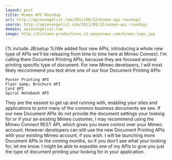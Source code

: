 ```yaml
---
layout: post
title: Mimeo API Roundup
url: http://apievangelist.com/2011/09/12/mimeo-api-roundup/
source: http://apievangelist.com/2011/09/12/mimeo-api-roundup/
domain: apievangelist.com
image: http://kinlane-productions.s3.amazonaws.com/mimeo-logo.jpg
---
```

{% include JB/setup %}We added four new APIs, introducing a whole new type of APIs we'll be releasing from time to time here at Mimeo Connect. I'm calling them Document Printing APIs, because they are focused around printing specific type of document.
For new Mimeo developers, I will most likely reccommend you test drive one of our four Document Printing APIs:

	Poster Printing API
	Flyer &amp; Brochure API
	Card API
	Spiral Notebook API

They are the easiest to get up and running with, enabling your sites and applications to print many of the common business documents we see.
If our new Document APIs do not provide the document settings your looking for or if your an existing Mimeo customer, I may recommend using the Mimeo Connect REST API, which gives you more control over your Mimeo account. However developers can still use the new Document Printing APIs with your existing Mimeo account, if you wish.
I will be launching more Document APIs in the coming months, so if you don't see what your looking for, let me know. I might be able to expedite one of my APIs to give you just the type of document printing your looking for in your application.